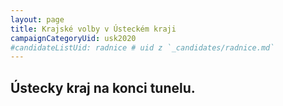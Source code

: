 ```yaml
---
layout: page
title: Krajské volby v Ústeckém kraji
campaignCategoryUid: usk2020
#candidateListUid: radnice # uid z `_candidates/radnice.md`
---
```


## Ústecky kraj na konci tunelu.

